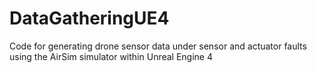 # DataGatheringUE4
Code for generating drone sensor data under sensor and actuator faults using the AirSim simulator within Unreal Engine 4

